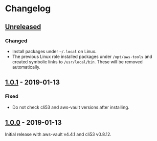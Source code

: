 # Changelog

## [Unreleased]

### Changed

* Install packages under `~/.local` on Linux.
* The previous Linux role installed packages under `/opt/aws-tools` and created
symbolic links to `/usr/local/bin`. These will be removed automatically.

## [1.0.1] - 2019-01-13

### Fixed

* Do not check cli53 and aws-vault versions after installing.

## [1.0.0] - 2019-01-13

Initial release with aws-vault v4.4.1 and cli53 v0.8.12.

[Unreleased]: https://github.com/markosamuli/ansible-aws-tools/commits/develop
[1.0.1]: https://github.com/markosamuli/ansible-aws-tools/releases/tag/v1.0.1
[1.0.0]: https://github.com/markosamuli/ansible-aws-tools/releases/tag/v1.0.0
